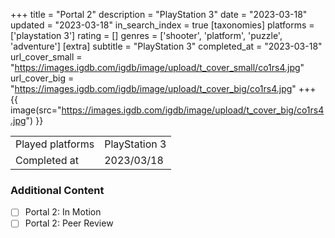 +++
title = "Portal 2"
description = "PlayStation 3"
date = "2023-03-18"
updated = "2023-03-18"
in_search_index = true
[taxonomies]
platforms = ['playstation 3']
rating = []
genres = ['shooter', 'platform', 'puzzle', 'adventure']
[extra]
subtitle = "PlayStation 3"
completed_at = "2023-03-18"
url_cover_small = "https://images.igdb.com/igdb/image/upload/t_cover_small/co1rs4.jpg"
url_cover_big = "https://images.igdb.com/igdb/image/upload/t_cover_big/co1rs4.jpg"
+++
{{ image(src="https://images.igdb.com/igdb/image/upload/t_cover_big/co1rs4.jpg") }}

|              |            |
| ------------ | ---------- |
| Played platforms    | PlayStation 3 |
| Completed at | 2023/03/18 |


### Additional Content


- [ ] Portal 2: In Motion
- [ ] Portal 2: Peer Review